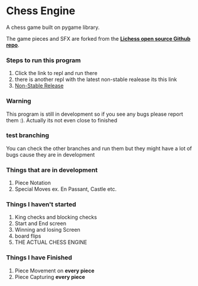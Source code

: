 # Chess Engine
A chess game built on pygame library.

The game pieces and SFX are forked from the [**Lichess open source Github repo**](https://github.com/lichess-org).

### Steps to run this program

1. Click the link to repl and run there
2. there is another repl with the latest non-stable realease its this link
3. [Non-Stable Release]([https://www.python.org/downloads/](https://replit.com/@Antonio987654/chess))

 ### **Warning** 
 
 This program is still in development so if you see any bugs please report them :).
 Actually its not even close to finished

 ### test branching

 You can check the other branches and run them but they might have a lot of bugs cause they are in development

 ### Things that are in development

 1. Piece Notation
 2. Special Moves ex. En Passant, Castle etc.

### Things I haven't started

1. King checks and blocking checks
2. Start and End screen
3. Winning and losing Screen
4. board flips
5. THE ACTUAL CHESS ENGINE

### Things I have Finished

1. Piece Movement on **every piece**
2. Piece Capturing **every piece**
